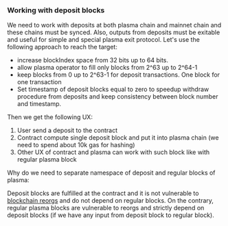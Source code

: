 ### Working with deposit blocks

We need to work with deposits at both plasma chain and mainnet chain and these chains must be synced. Also, outputs from deposits must be exitable and useful for simple and special plasma exit protocol. Let's use the following approach to reach the target:

* increase blockIndex space from 32 bits up to 64 bits.
* allow plasma operator to fill only blocks from 2^63 up to 2^64-1
* keep blocks from 0 up to 2^63-1 for deposit transactions. One block for one transaction
* Set timestamp of deposit blocks equal to zero to speedup withdraw procedure from deposits and keep consistency between block number and timestamp.
 

Then we get the following UX:

1. User send a deposit to the contract
2. Contract compute single deposit block and put it into plasma chain (we need to spend about 10k gas for hashing)
3. Other UX of contract and plasma can work with such block like with regular plasma block

Why do we need to separate namespace of deposit and regular blocks of plasma:

Deposit blocks are fulfilled at the contract and it is not vulnerable to [blockchain reorgs](https://github.com/BANKEX/plasma-research/blob/master/docs/reorgs-protection.md) and do not depend on regular blocks. On the contrary, regular plasma blocks are vulnerable to reorgs and strictly depend on deposit blocks (if we have any input from deposit block to regular block).
